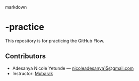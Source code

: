 markdown

# -practice
This repository is for practicing the GitHub Flow.

## Contributors

- Adesanya Nicole Yetunde — [nicoleadesanya15@gmail.com](mailto:nicoleadesanya15@gmail.com)  
- Instructor: [Mubarak](https://github.com/mubarraqqq)
